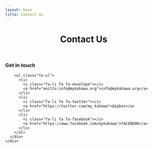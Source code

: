 ```yaml
---
layout: base
title: Contact Us
---
```


<header>
  <div class="container">
    <div class="header-content">
      <h1>Contact Us</h1>
    </div>
  </div>
</header>

<article>
  <div class="container">
    <div class="row">
      <div class="col-sm-6">
      <div class="col-sm-6 col-md-offset-3 col-md-3">
        <h3>Get in touch</h3>

        <ul class="fa-ul">
          <li>
            <i class="fa-li fa fa-envelope"></i>
            <a href="mailto:info@mykahawa.org">info@mykahawa.org</a>
          </li>
          <li>
            <i class="fa-li fa fa-twitter"></i>
            <a href="https://twitter.com/my_kahawa">@ipbes</a>
          </li>
          <li>
            <i class="fa-li fa fa-facebook"></i>
            <a href="https://www.facebook.com/mykahawa">FACEBOOK</a>
          </li>
        </ul>
      </div>
    </div>

  </div>
</article>
